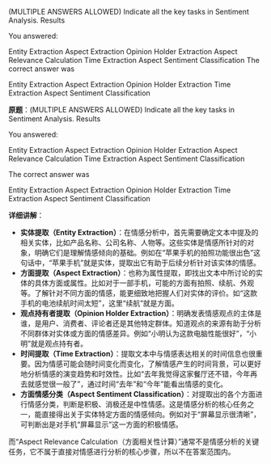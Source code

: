 (MULTIPLE ANSWERS ALLOWED) Indicate all the key tasks in Sentiment Analysis.
Results

You answered:

Entity Extraction
Aspect Extraction
Opinion Holder Extraction
Aspect Relevance Calculation
Time Extraction
Aspect Sentiment Classification
The correct answer was

Entity Extraction
Aspect Extraction
Opinion Holder Extraction
Time Extraction
Aspect Sentiment Classification


**原题**：(MULTIPLE ANSWERS ALLOWED) Indicate all the key tasks in Sentiment Analysis.
Results

You answered:

Entity Extraction
Aspect Extraction
Opinion Holder Extraction
Aspect Relevance Calculation
Time Extraction
Aspect Sentiment Classification

The correct answer was

Entity Extraction
Aspect Extraction
Opinion Holder Extraction
Time Extraction
Aspect Sentiment Classification

**详细讲解**：
- **实体提取（Entity Extraction）**：在情感分析中，首先需要确定文本中提及的相关实体，比如产品名称、公司名称、人物等。这些实体是情感所针对的对象，明确它们是理解情感倾向的基础。例如在“苹果手机的拍照功能很出色”这句话中，“苹果手机”就是实体，提取出它有助于后续分析针对该实体的情感。
- **方面提取（Aspect Extraction）**：也称为属性提取，即找出文本中所讨论的实体的具体方面或属性。比如对于一部手机，可能的方面有拍照、续航、外观等。了解针对不同方面的情感，能更细致地把握人们对实体的评价。如“这款手机的电池续航时间太短”，这里“续航”就是方面。
- **观点持有者提取（Opinion Holder Extraction）**：明确发表情感观点的主体是谁，是用户、消费者、评论者还是其他特定群体。知道观点的来源有助于分析不同群体对实体或方面的情感差异。例如“小明认为这款电脑性能很好”，“小明”就是观点持有者。
- **时间提取（Time Extraction）**：提取文本中与情感表达相关的时间信息也很重要。因为情感可能会随时间变化而变化，了解情感产生的时间背景，可以更好地分析情感的演变趋势和时效性。比如“去年我觉得这家餐厅还不错，今年再去就感觉很一般了”，通过时间“去年”和“今年”能看出情感的变化。
- **方面情感分类（Aspect Sentiment Classification）**：对提取出的各个方面进行情感分类，判断是积极、消极还是中性情感。这是情感分析的核心任务之一，能直接得出关于实体特定方面的情感倾向。例如对于“屏幕显示很清晰”，可判断出是对手机“屏幕显示”这一方面的积极情感。

而“Aspect Relevance Calculation（方面相关性计算）”通常不是情感分析的关键任务，它不属于直接对情感进行分析的核心步骤，所以不在答案范围内。


